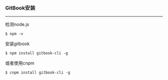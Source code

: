 ### GitBook安装
---
检测node.js
```shell
$ npm -v
```


安装gitbook

```shell
$ npm install gitbook-cli -g
```

或者使用cnpm
```shell
$ cnpm install gitbook-cli -g
```

